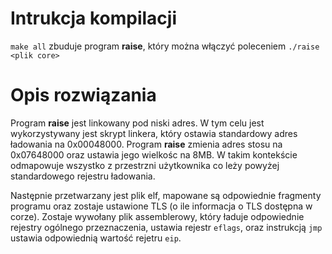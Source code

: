 # Intrukcja kompilacji

`make all` zbuduje program **raise**, który można włączyć poleceniem `./raise <plik core>`

# Opis rozwiązania

Program **raise** jest linkowany pod niski adres. W tym celu jest wykorzystywany jest skrypt linkera, który ostawia standardowy adres ładowania na 0x00048000. Program **raise** zmienia adres stosu na 0x07648000 oraz ustawia jego wielkośc na 8MB. W takim kontekście odmapowuje wszystko z przestrzni użytkownika co leży powyżej standardowego rejestru ładowania.

Następnie przetwarzany jest plik elf, mapowane są odpowiednie fragmenty programu oraz zostaje ustawione TLS (o ile informacja o TLS dostępna w corze). Zostaje wywołany plik assemblerowy, który ładuje odpowiednie rejestry ogólnego przeznaczenia, ustawia rejestr `eflags`, oraz instrukcją `jmp` ustawia odpowiednią wartość rejetru `eip`.